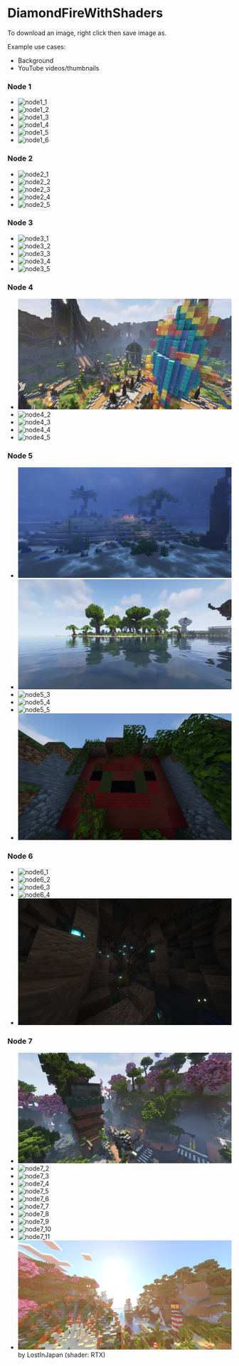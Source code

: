 # DiamondFireWithShaders

To download an image, right click then save image as.

Example use cases:
* Background
* YouTube videos/thumbnails

### Node 1

* ![node1_1](images/node1_1.png)
* ![node1_2](images/node1_2.png)
* ![node1_3](images/node1_3.png)
* ![node1_4](images/node1_4.png)
* ![node1_5](images/node1_5.png)
* ![node1_6](images/node1_6.png)

### Node 2

* ![node2_1](images/node2_1.png)
* ![node2_2](images/node2_2.png)
* ![node2_3](images/node2_3.png)
* ![node2_4](images/node2_4.png)
* ![node2_5](images/node2_5.png)

### Node 3

* ![node3_1](images/node3_1.png)
* ![node3_2](images/node3_2.png)
* ![node3_3](images/node3_3.png)
* ![node3_4](images/node3_4.png)
* ![node3_5](images/node3_5.png)

### Node 4

* ![node4_1](images/node4_1.png)
* ![node4_2](images/node4_2.png)
* ![node4_3](images/node4_3.png)
* ![node4_4](images/node4_4.png)
* ![node4_5](images/node4_5.png)

### Node 5

* ![node5_1](images/node5_1.png)
* ![node5_2](images/node5_2.png)
* ![node5_3](images/node5_3.png)
* ![node5_4](images/node5_4.png)
* ![node5_5](images/node5_5.png)
* ![node5_6](images/node5_6.png)

### Node 6

* ![node6_1](images/node6_1.png)
* ![node6_2](images/node6_2.png)
* ![node6_3](images/node6_3.png)
* ![node6_4](images/node6_4.png)
* ![node6_5](images/node6_5.png)

### Node 7

* ![node7_1](images/node7_1.png)
* ![node7_2](images/node7_2.png)
* ![node7_3](images/node7_3.png)
* ![node7_4](images/node7_4.png)
* ![node7_5](images/node7_5.png)
* ![node7_6](images/node7_6.png)
* ![node7_7](images/node7_7.png)
* ![node7_8](images/node7_8.png)
* ![node7_9](images/node7_9.png)
* ![node7_10](images/node7_10.png)
* ![node7_11](images/node7_11.png)
* ![node7_12](images/node7_12.png) by LostInJapan (shader: RTX)
